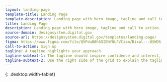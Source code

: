 ```yaml
---
layout: landing-page
template-title: Landing Page
template-description: Landing page with hero image, tagline and call to action.
title: Landing Page
description: Landing page with hero image, tagline and call to action.
source-domain: designsystem.digital.gov
source-url: https://designsystem.digital.gov/templates/landing-page/
figma: https://www.figma.com/file/QVPduB8h6DIENYULFVCism/Bixal---USWDS-Page-Templates?node-id=1780%3A6163
call-to-action: Sign up
tagline: A tagline highlights your approach
tagline-subtext-1: The tagline should inspire confidence and interest, focusing on the value that your overall approach offers to your audience. Use a heading typeface and keep your tagline to just a few words, and don’t confuse or mystify.
tagline-subtext-2: Use the right side of the grid to explain the tagline a bit more. What are your goals? How do you do your work? Write in the present tense, and stay brief here. People who are interested can find details on internal pages.
---
```


{: .desktop:width-tablet}
